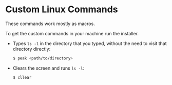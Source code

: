 # Custom Linux Commands

These commands work mostly as macros.

To get the custom commands in your machine run the installer.


- Types `ls -l` in the directory that you typed, without the need to visit that directory directly:
    ```bash
    $ peak <path/to/directory>
    ```

- Clears the screen and runs `ls -l`:
    ```bash
    $ cllear
    ```